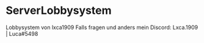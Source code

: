 # ServerLobbysystem
 Lobbysystem von lxca1909
Falls fragen und anders mein Discord: Lxca.1909 | Luca#5498
